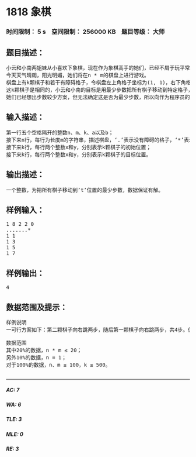 # 1818 象棋   
### 时间限制： 5 s&nbsp;&nbsp;&nbsp;&nbsp;空间限制： 256000 KB&nbsp;&nbsp;&nbsp;&nbsp;题目等级： 大师  
## 题目描述：  

<pre>
小云和小南两姐妹从小喜欢下象棋，现在作为象棋高手的她们，已经不屑于玩平常的象棋了，于是她们便开始用棋盘和棋子玩各种各样的新游戏。
今天天气晴朗，阳光明媚，她们将在n * m的棋盘上进行游戏。
棋盘上有k颗棋子和若干有障碍格子，令棋盘左上角格子坐标为(1, 1)，右下角格子坐标为(n, m)，参数a、b规定了所有棋子的走法：在(x, y)的棋子下一步能走到(x + a, y + b), (x + a, y - b), (x – a, y + b), (x – a, y – b), (x + b, y + a), (x + b, y - a), (x – b, y + a), (x – b, y – a)这八个格子中的一个，棋子任何时候不能跃出棋盘或走到有障碍的格子上。
这k颗棋子是相同的，小云和小南的目标是用最少步数把所有棋子移动到特定格子，要求移动过程中不能出现多颗棋子同时在某一格的情况。
她们已经想出步数较少方案，但无法确定这是否为最少步数，所以向作为程序员的你求助。
</pre>
  
  
## 输入描述：  

<pre>
第一行五个空格隔开的整数n、m、k、a以及b；
接下来n行，每行为长度m的字符串，描述棋盘，‘.’表示没有障碍的格子，‘*’表示有障碍的格子；
接下来k行，每行两个整数x和y，分别表示k颗棋子的初始位置；
接下来k行，每行两个整数x和y，分别表示k颗棋子的目标位置。
</pre>
  
  
## 输出描述：  

<pre>
一个整数，为把所有棋子移动到’t’位置的最少步数，数据保证有解。
</pre>
  
  
## 样例输入：  

<pre>
1 8 2 2 0
.......*
1 1
1 3
1 5
1 7
</pre>
  
  
## 样例输出：  

<pre>
4
</pre>
  
  
## 数据范围及提示：  

<pre>
样例说明
一可行方案如下：第二颗棋子向右跳两步，随后第一颗棋子向右跳两步，共4步。值得注意的是，第一颗棋子向右跳三步，随后第二颗棋子向右跳一步的方案尽管能把棋子都移动到目标位置，但途中两颗棋子曾经同时在(1, 3)，违反了规则，所以不能选用此方案。
 
数据范围
其中20%的数据，n * m ≤ 20；
另外10%的数据，n = 1；
对于100%的数据，n、m ≤ 100，k ≤ 500。
 
</pre>
  
  
***  

##### AC: 7  
##### WA: 6  
##### TLE: 3  
##### MLE: 0  
##### RE: 3  
